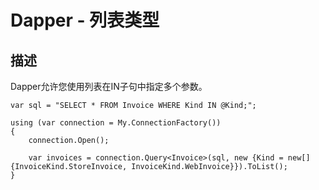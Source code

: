 # Dapper - 列表类型

## 描述
Dapper允许您使用列表在IN子句中指定多个参数。

```
var sql = "SELECT * FROM Invoice WHERE Kind IN @Kind;";

using (var connection = My.ConnectionFactory())
{
	connection.Open();

	var invoices = connection.Query<Invoice>(sql, new {Kind = new[] {InvoiceKind.StoreInvoice, InvoiceKind.WebInvoice}}).ToList();
}
```